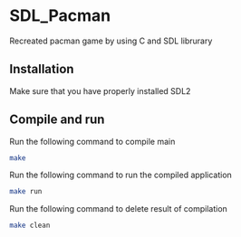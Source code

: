 # SDL_Pacman

Recreated pacman game by using C and SDL librurary

## Installation

Make sure that you have properly installed SDL2

## Compile and run

Run the following command to compile main

```bash
make
```

Run the following command to run the compiled application

```bash
make run
```

Run the following command to delete result of compilation

```bash
make clean
```
